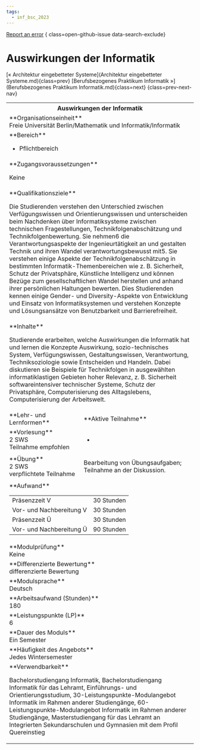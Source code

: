 ```yaml
---
tags:
  - inf_bsc_2023
---
```

[Report an error](https://github.com/SGSSGene/FUB-SUP/issues/new?title=Error%20in%20%22Auswirkungen%20der%20Informatik%22&body=There%20seems%20to%20be%20an%20error%20in%20module%20%22Auswirkungen%20der%20Informatik%22%2E%0A%0A%3CDescribe%20here%20a%20slightly%20more%20detailed%20description%20of%20what%20is%20wrong%3E&labels=bug)
{ class=open-github-issue data-search-exclude}

# Auswirkungen der Informatik

[« Architektur eingebetteter Systeme](Architektur eingebetteter Systeme.md){class=prev}
[Berufsbezogenes Praktikum Informatik »](Berufsbezogenes Praktikum Informatik.md){class=next}
{class=prev-next-nav}

<table markdown id="moduledesc">
<tr markdown class="moduledesc_head"><th colspan="2">Auswirkungen der Informatik </th></tr>
<tr markdown><td colspan="2">**Organisationseinheit**   <br>Freie Universität Berlin/Mathematik und Informatik/Informatik</td></tr>

<tr markdown><td colspan="2">**Bereich**<br>


- Pflichtbereich

</td></tr>

<tr markdown><td colspan="2">**Zugangsvoraussetzungen** <br>

Keine


</td></tr>
<tr markdown><td colspan="2">**Qualifikationsziele**    <br>

Die Studierenden verstehen den Unterschied zwischen Verfügungswissen und
Orientierungswissen und unterscheiden beim Nachdenken über Informatiksysteme
zwischen technischen Fragestellungen, Technikfolgenabschätzung und
Technikfolgenbewertung. Sie nehmen6 die Verantwortungsaspekte der
Ingenieurtätigkeit an und gestalten Technik und ihren Wandel
verantwortungsbewusst mit5. Sie verstehen einige Aspekte der
Technikfolgenabschätzung in bestimmten Informatik-Themenbereichen wie z. B.
Sicherheit, Schutz der Privatsphäre, Künstliche Intelligenz und können
Bezüge zum gesellschaftlichen Wandel herstellen und anhand ihrer
persönlichen Haltungen bewerten. Dies Studierenden kennen einige Gender- und
Diversity-Aspekte von Entwicklung und Einsatz von Informatiksystemen und
verstehen Konzepte und Lösungsansätze von Benutzbarkeit und
Barrierefreiheit.


</td></tr>
<tr markdown><td colspan="2">**Inhalte**                <br>

Studierende erarbeiten, welche Auswirkungen die Informatik hat und lernen
die Konzepte Auswirkung, sozio-technisches System, Verfügungswissen,
Gestaltungswissen, Verantwortung, Techniksoziologie sowie Entscheiden und
Handeln. Dabei diskutieren sie Beispiele für Technikfolgen in ausgewählten
informatiklastigen Gebieten hoher Relevanz, z. B. Sicherheit
softwareintensiver technischer Systeme, Schutz der Privatsphäre,
Computerisierung des Alltagslebens, Computerisierung der Arbeitswelt.


</td></tr>

<tr markdown><td>**Lehr- und Lernformen**</td><td>**Aktive Teilnahme**</td></tr>
<tr markdown><td> **Vorlesung** <br>2 SWS <br> Teilnahme empfohlen</td><td>

-
</td></tr>
<tr markdown><td> **Übung** <br>2 SWS <br> verpflichtete Teilnahme</td><td>

Bearbeitung von Übungsaufgaben; Teilnahme an der Diskussion.
</td></tr>
<tr markdown><td colspan="2">**Aufwand**                <br>
<table class="aufwand_table">
<tr><td>Präsenzzeit V</td><td>30 Stunden</td></tr>
<tr><td>Vor- und Nachbereitung V</td><td>30 Stunden</td></tr>
<tr><td>Präsenzzeit Ü</td><td>30 Stunden</td></tr>
<tr><td>Vor- und Nachbereitung Ü</td><td>90 Stunden</td></tr>
</table>

</td></tr>
<tr markdown><td colspan="2">**Modulprüfung**             <br>Keine


</td></tr>
<tr markdown><td colspan="2">**Differenzierte Bewertung** <br>differenzierte Bewertung

</td></tr>
<tr markdown><td colspan="2">**Modulsprache**             <br>Deutsch</td></tr>
<tr markdown><td colspan="2">**Arbeitsaufwand (Stunden)** <br>180</td></tr>
<tr markdown><td colspan="2">**Leistungspunkte (LP)**     <br>6</td></tr>
<tr markdown><td colspan="2">**Dauer des Moduls**         <br>Ein Semester</td></tr>
<tr markdown><td colspan="2">**Häufigkeit des Angebots**  <br>Jedes Wintersemester</td></tr>
<tr markdown><td colspan="2">**Verwendbarkeit**           <br>

Bachelorstudiengang Informatik, Bachelorstudiengang Informatik für das
Lehramt, Einführungs- und Orientierungsstudium,
30-Leistungspunkte-Modulangebot Informatik im Rahmen anderer Studiengänge,
60-Leistungspunkte-Modulangebot Informatik im Rahmen anderer Studiengänge,
Masterstudiengang für das Lehramt an Integrierten Sekundarschulen und
Gymnasien mit dem Profil Quereinstieg


</td></tr>

</table>
